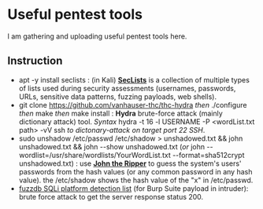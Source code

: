 # Useful pentest tools
I am gathering and uploading useful pentest tools here.

## Instruction
- apt -y install seclists : (in Kali) [**SecLists**](https://github.com/danielmiessler/SecLists) is a collection of multiple types of lists used during security assessments (usernames, passwords, URLs, sensitive data patterns, fuzzing payloads, web shells).
- git clone https://github.com/vanhauser-thc/thc-hydra _then_ ./configure _then_ make _then_ make install : **Hydra** brute-force attack (mainly dictionary attack) tool. _Syntax_ hydra -t 16 -l USERNAME -P <wordList.txt path> -vV <target IP> ssh _to dictonary-attack on target port 22 SSH_.
- sudo unshadow /etc/passwd /etc/shadow > unshadowed.txt && john unshadowed.txt && john --show unshadowed.txt (_or_ john --wordlist=/usr/share/wordlists/YourWordList.txt --format=sha512crypt unshadowed.txt) : use [**John the Ripper**](https://github.com/openwall/john) to guess the system's users' passwords from the hash values (or any common password in any hash value). the /etc/shadow shows the hash value of the "x" in /etc/passwd.
- [fuzzdb SQLi platform detection list](https://github.com/fuzzdb-project/fuzzdb/blob/master/attack/sql-injection/detect/xplatform.txt) (for Burp Suite payload in intruder): brute force attack to get the server response status 200.
